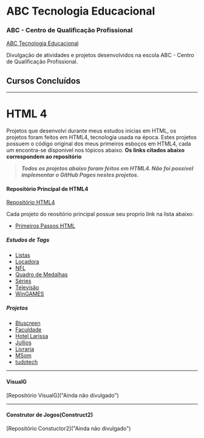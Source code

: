 # ABC Tecnologia Educacional
### ABC - Centro de Qualificação Profissional
[ABC Tecnologia Educacional](http://abcqblog.blogspot.com/ "Site Oficial")

Divulgação de atividades e projetos desenvolvidos na escola ABC - Centro de Qualificação Profissional.

## Cursos Concluídos

---

# HTML 4 
Projetos que desenvolvi durante meus estudos inicias em HTML, os projetos foram feitos em HTML4, tecnologia usada na época. Estes projetos possuem o código original dos meus primeiros esboços em HTML4, cada um encontra-se disponivel nos tópicos abaixo. **Os links citados abaixo correspondem ao repositório**

> ***Todos os projetos abaixo foram feitos em HTML4. Não foi possível implementar o GitHub Pages nestes projetos.***

#### Repositório Principal de HTML4
[Repositório HTML4](https://github.com/MacMenez/HTML4 "Repositório com todas os arquivos")

Cada projeto do reositório principal possue seu proprio link na lista abaixo:

* [Primeiros Passos HTML](https://github.com/MacMenez/HTML4/tree/main/Primeiros%20Passos%20HTML "Exemplos de Hello World")

##### Estudos de Tags
* [Listas](https://github.com/MacMenez/HTML4/tree/main/Listas "Exericíos de Listas")
* [Locadora](https://github.com/MacMenez/HTML4/tree/main/Locadora "Exericíos de Filmes")
* [NFL](https://github.com/MacMenez/HTML4/tree/main/NFL "Exericíos de Esportes")
* [Quadro de Medalhas](https://github.com/MacMenez/HTML4/tree/main/Quadro%20de%20Medalhas "Exericíos de Esportes Olímpicos")
* [Séries](https://github.com/MacMenez/HTML4/tree/main/series "Exericíos de Seriados de TV")
* [Televisão](https://github.com/MacMenez/HTML4/tree/main/televisao "Exericíos de Televisão")
* [WinGAMES](https://github.com/MacMenez/HTML4/tree/main/WinGAMES "Exericíos de Eventos de Jogos")

##### Projetos
* [Bluscreen](https://github.com/MacMenez/HTML4/tree/main/Bluscreen "Projeto Loja de Tecnologia")
* [Faculdade](https://github.com/MacMenez/HTML4/tree/main/Faculdade "Projeto de Aprovados na Faculdade")
* [Hotel Larissa](https://github.com/MacMenez/HTML4/tree/main/Hotel%20Larissa "Projeto Site de Hotelaria")
* [Jullios](https://github.com/MacMenez/HTML4/tree/main/Jullios "Projeto de Artigos esportivos")
* [Livraria](https://github.com/MacMenez/HTML4/tree/main/livraria "Projeto de Livraria")
* [MSom](https://github.com/MacMenez/HTML4/tree/main/MSom "Projeto de Site de Musica")
* [tudotech](https://github.com/MacMenez/HTML4/tree/main/tudotech "Projeto de Eventos de Tecnologia")

---

#### VisualG
[Repositório VisualG]("Ainda não divulgado")

---

#### Construtor de Jogos(Construct2)
[Repositório Constuctor2]("Ainda não divulgado")
